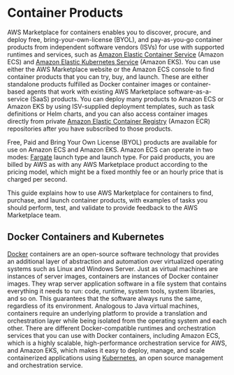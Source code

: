 # Container Products<a name="buyer-what-is-aws-marketplace-for-containers"></a>

 AWS Marketplace for containers enables you to discover, procure, and deploy free, bring\-your\-own\-license \(BYOL\), and pay\-as\-you\-go container products from independent software vendors \(ISVs\) for use with supported runtimes and services, such as [Amazon Elastic Container Service](https://docs.aws.amazon.com/AmazonECS/latest/userguide/) \(Amazon ECS\) and [Amazon Elastic Kubernetes Service](https://docs.aws.amazon.com/eks/latest/userguide/) \(Amazon EKS\)\. You can use either the AWS Marketplace website or the Amazon ECS console to find container products that you can try, buy, and launch\. These are either standalone products fulfilled as Docker container images or container\-based agents that work with existing AWS Marketplace software\-as\-a\-service \(SaaS\) products\. You can deploy many products to Amazon ECS or Amazon EKS by using ISV\-supplied deployment templates, such as task definitions or Helm charts, and you can also access container images directly from private [Amazon Elastic Container Registry](https://docs.aws.amazon.com/AmazonECR/latest/userguide/) \(Amazon ECR\) repositories after you have subscribed to those products\. 

Free, Paid and Bring Your Own License \(BYOL\) products are available for use on Amazon ECS and Amazon EKS\. Amazon ECS can operate in two modes: [Fargate](https://docs.aws.amazon.com/AmazonECS/latest/userguide/ECS_GetStarted_Fargate.html) launch type and launch type\. For paid products, you are billed by AWS as with any AWS Marketplace product according to the pricing model, which might be a fixed monthly fee or an hourly price that is charged per second\. 

 This guide explains how to use AWS Marketplace for containers to find, purchase, and launch container products, with examples of tasks you should perform, test, and validate to provide feedback to the AWS Marketplace team\.

## Docker Containers and Kubernetes<a name="buyer-introduction-to-docker-containers-and-kubernetes"></a>

 [Docker](https://docs.aws.amazon.com/AmazonECR/latest/userguide/docker-basics.html) containers are an open\-source software technology that provides an additional layer of abstraction and automation over virtualized operating systems such as Linux and Windows Server\. Just as virtual machines are instances of server images, containers are instances of Docker container images\. They wrap server application software in a file system that contains everything it needs to run: code, runtime, system tools, system libraries, and so on\. This guarantees that the software always runs the same, regardless of its environment\. Analogous to Java virtual machines, containers require an underlying platform to provide a translation and orchestration layer while being isolated from the operating system and each other\. There are different Docker\-compatible runtimes and orchestration services that you can use with Docker containers, including Amazon ECS, which is a highly scalable, high\-performance orchestration service for AWS, and Amazon EKS, which makes it easy to deploy, manage, and scale containerized applications using [Kubernetes](https://docs.aws.amazon.com/eks/latest/userguide/), an open source management and orchestration service\.
